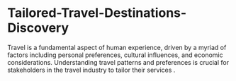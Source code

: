 # Tailored-Travel-Destinations-Discovery
Travel is a fundamental aspect of human experience, driven by a myriad of factors including personal preferences, cultural influences, and economic considerations. Understanding travel patterns and preferences is crucial for stakeholders in the travel industry to tailor their services .
